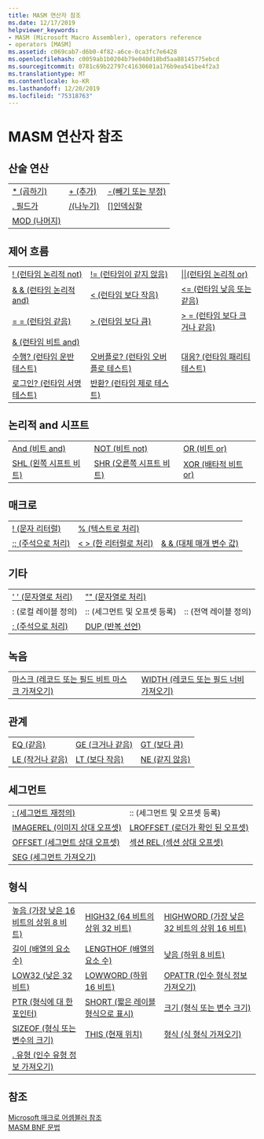```yaml
---
title: MASM 연산자 참조
ms.date: 12/17/2019
helpviewer_keywords:
- MASM (Microsoft Macro Assembler), operators reference
- operators [MASM]
ms.assetid: c069cab7-d6b0-4f82-a6ce-0ca3fc7e6428
ms.openlocfilehash: c0059ab1b0204b79e040d18bd5aa88145775ebcd
ms.sourcegitcommit: 0781c69b22797c41630601a176b9ea541be4f2a3
ms.translationtype: MT
ms.contentlocale: ko-KR
ms.lasthandoff: 12/20/2019
ms.locfileid: "75318763"
---
```

# <a name="masm-operators-reference"></a>MASM 연산자 참조

## <a name="arithmetic"></a>산술 연산

||||
|-|-|-|
|[* (곱하기)](operator-multiply.md)|[+ (추가)](operator-add.md)|[-(빼기 또는 부정)](operator-subtract-2.md)|
|[. 필드가](operator-dot.md)|[/(나누기)](operator-subtract-1.md)|[&#91;&#93;인덱싱할](operator-brackets.md)|
|[MOD (나머지)](operator-mod.md)|||

## <a name="control-flow"></a>제어 흐름

||||
|-|-|-|
|[\! (런타임 논리적 not)](operator-logical-not-masm-run-time.md)|[\!= (런타임이 같지 않음)](operator-not-equal-masm.md)|[&#124;&#124;(런타임 논리적 or)](operator-logical-or.md)|
|[& & (런타임 논리적 and)](operator-logical-and-masm-run-time.md)|[< (런타임 보다 작음)](operator-less-than-masm-run-time.md)|[\<= (런타임 낮음 또는 같음)](operator-less-or-equal-masm-run-time.md)|
|[= = (런타임 같음)](operator-equal-masm-run-time.md)|[> (런타임 보다 큼)](operator-greater-than-masm-run-time.md)|[> = (런타임 보다 크거나 같음)](operator-greater-or-equal-masm-run-time.md)|
|[& (런타임 비트 and)](operator-bitwise-and.md)|||
|[수행? (런타임 운반 테스트)](operator-carry-q.md)|[오버플로? (런타임 오버플로 테스트)](operator-overflow-q.md)|[대응? (런타임 패리티 테스트)](operator-parity-q.md)|
|[로그인? (런타임 서명 테스트)](operator-sign-q.md)|[반환? (런타임 제로 테스트)](operator-zero-q.md)||

## <a name="logical-and-shift"></a>논리적 and 시프트

||||
|-|-|-|
|[And (비트 and)](operator-and.md)|[NOT (비트 not)](operator-not.md)|[OR (비트 or)](operator-or.md)|
|[SHL (왼쪽 시프트 비트)](operator-shl.md)|[SHR (오른쪽 시프트 비트)](operator-shr.md)|[XOR (배타적 비트 or)](operator-xor.md)|

## <a name="macro"></a>매크로

||||
|-|-|-|
|[\! (문자 리터럴)](operator-logical-not-masm.md)|[% (텍스트로 처리)](operator-percent.md)||
|[;; (주석으로 처리)](operator-semicolons.md)|[&lt; &gt; (한 리터럴로 처리)](operator-literal.md)|[& & (대체 매개 변수 값)](operator-logical-and-masm.md)|

## <a name="miscellaneous"></a>기타

||||
|-|-|-|
|[' ' (문자열로 처리)](operator-single-quote.md)|["" (문자열로 처리)](operator-double-quote.md)||
|: (로컬 레이블 정의)|:: (세그먼트 및 오프셋 등록)|:: (전역 레이블 정의)|
|[; (주석으로 처리)](operator-semicolon.md)|[DUP (반복 선언)](operator-dup.md)||

## <a name="record"></a>녹음

|||
|-|-|
|[마스크 (레코드 또는 필드 비트 마스크 가져오기)](operator-mask.md)|[WIDTH (레코드 또는 필드 너비 가져오기)](operator-width.md)|

## <a name="relational"></a>관계

||||
|-|-|-|
|[EQ (같음)](operator-eq.md)|[GE (크거나 같음)](operator-ge.md)|[GT (보다 큼)](operator-gt.md)|
|[LE (작거나 같음)](operator-le.md)|[LT (보다 작음)](operator-lt.md)|[NE (같지 않음)](operator-ne.md)|

## <a name="segment"></a>세그먼트

|||
|-|-|
|[: (세그먼트 재정의)](operator-colon.md)|:: (세그먼트 및 오프셋 등록)|
|[IMAGEREL (이미지 상대 오프셋)](operator-imagerel.md)|[LROFFSET (로더가 확인 된 오프셋)](operator-lroffset.md)|
|[OFFSET (세그먼트 상대 오프셋)](operator-offset.md)|[섹션 REL (섹션 상대 오프셋)](operator-sectionrel.md)|
|[SEG (세그먼트 가져오기)](operator-seg.md)||

## <a name="type"></a>형식

||||
|-|-|-|
|[높음 (가장 낮은 16 비트의 상위 8 비트)](operator-high.md)|[HIGH32 (64 비트의 상위 32 비트)](operator-high32.md)|[HIGHWORD (가장 낮은 32 비트의 상위 16 비트)](operator-highword.md)|
|[길이 (배열의 요소 수)](operator-length.md)|[LENGTHOF (배열의 요소 수)](operator-lengthof.md)|[낮음 (하위 8 비트)](operator-low.md)|
|[LOW32 (낮은 32 비트)](operator-low32.md)|[LOWWORD (하위 16 비트)](operator-lowword.md)|[OPATTR (인수 형식 정보 가져오기)](operator-opattr.md)|
|[PTR (형식에 대 한 포인터)](operator-ptr.md)|[SHORT (짧은 레이블 형식으로 표시)](operator-short.md)|[크기 (형식 또는 변수 크기)](operator-size.md)|
|[SIZEOF (형식 또는 변수의 크기)](operator-sizeof.md)|[THIS (현재 위치)](operator-this.md)|[형식 (식 형식 가져오기)](operator-type.md)|
|[. 유형 (인수 유형 정보 가져오기)](operator-dot-type.md)|||

## <a name="see-also"></a>참조

[Microsoft 매크로 어셈블러 참조](microsoft-macro-assembler-reference.md)\
[MASM BNF 문법](masm-bnf-grammar.md)
